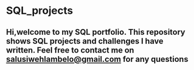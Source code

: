 # SQL_projects

## Hi,welcome to my SQL portfolio. This repository shows SQL projects and challenges I have written. Feel free to contact me on salusiwehlambelo@gmail.com for any questions
